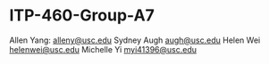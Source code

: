 # ITP-460-Group-A7

Allen Yang: alleny@usc.edu
Sydney Augh augh@usc.edu
Helen Wei helenwei@usc.edu
Michelle Yi myi41396@usc.edu
